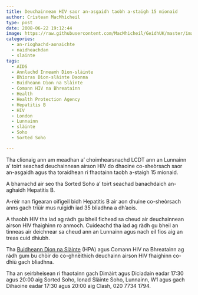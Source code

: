 ```yaml
---
title: Deuchainnean HIV saor an-asgaidh taobh a-staigh 15 mionaid
author: Crìstean MacMhìcheil
type: post
date: 2008-06-22 19:12:44
image: https://raw.githubusercontent.com/MacMhicheil/GeidhUK/master/images/2008-06-22-deuchainnean-hiv-saor-an-asgaidh-taobh-a-staigh-15-mionaid.jpg
categories:
  - an-rioghachd-aonaichte
  - naidheachdan
  - slainte
tags:
  - AIDS
  - Annlachd Inneamh Dìon-slàinte
  - Bhìoras Dìon-slàinte Daonna
  - Buidheann Dìon na Slàinte
  - Comann HIV na Bhreatainn
  - Health
  - Health Protection Agency
  - Hepatitis B
  - HIV
  - London
  - Lunnainn
  - slàinte
  - Soho
  - Sorted Soho

---
```

Tha clionaig ann am meadhan a&#8217; choimhearsnachd LCDT ann an Lunnainn a&#8217; toirt seachad deuchainnean airson HIV do dhaoine co-sheòrsach saor an-asgaidh agus tha toraidhean ri fhaotainn taobh a-staigh 15 mionaid.

<!--more-->

A bharrachd air seo tha Sorted Soho a&#8217; toirt seachad banachdaich an-aghaidh Hepatitis B.

A-rèir nan figearan oifigeil bidh Hepatitis B air aon dhuine co-sheòrsach anns gach triùir mus ruigidh iad 35 bliadhna a dh&#8217;aois.

A thaobh HIV tha iad ag ràdh gu bheil fichead sa cheud air deuchainnean airson HIV fhaighinn ro anmoch. Cuideachd tha iad ag ràdh gu bheil an tinneas air deichnear sa cheud ann an Lunnainn agus nach eil fios aig an treas cuid dhiubh.

Tha [Buidheann Dìon na Slàinte][1] (HPA) agus Comann HIV na Bhreatainn ag ràdh gum bu chòir do co-ghnèithich deuchainn airson HIV fhaighinn co-dhiù gach bliadhna.

Tha an seirbheisean ri fhaotainn gach Dimàirt agus Diciadain eadar 17:30 agus 20:00 aig Sorted Soho, Ionad Slàinte Soho, Lunnainn, W1 agus gach Dihaoine eadar 17:30 agus 20:00 aig Clash, 020 7734 1794.

 [1]: https://www.gov.uk/government/organisations/health-protection-agency
